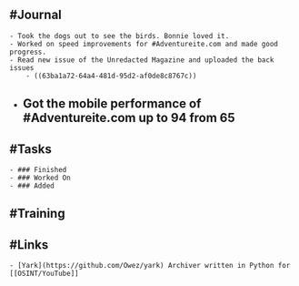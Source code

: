 ## #Journal
	- Took the dogs out to see the birds. Bonnie loved it.
	- Worked on speed improvements for #Adventureite.com and made good progress.
	- Read new issue of the Unredacted Magazine and uploaded the back issues
		- ((63ba1a72-64a4-481d-95d2-af0de8c8767c))
- Got the mobile performance of #Adventureite.com up to 94 from 65
	-
## #Tasks
	- ### Finished
	- ### Worked On
	- ### Added
## #Training
## #Links
	- [Yark](https://github.com/Owez/yark) Archiver written in Python for [[OSINT/YouTube]]